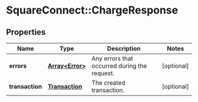 # SquareConnect::ChargeResponse

## Properties
Name | Type | Description | Notes
------------ | ------------- | ------------- | -------------
**errors** | [**Array&lt;Error&gt;**](Error.md) | Any errors that occurred during the request. | [optional] 
**transaction** | [**Transaction**](Transaction.md) | The created transaction. | [optional] 


